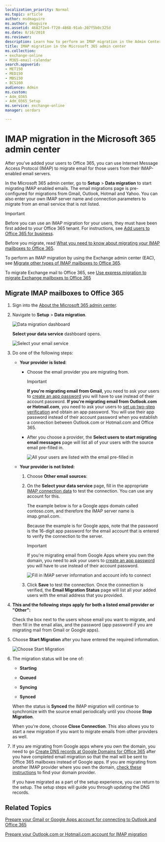 ```yaml
---
localization_priority: Normal
ms.topic: article
author: msdmaguire
ms.author: dmaguire
ms.assetid: 4682f2e4-f720-4868-91ab-207f5b0c325d
ms.date: 8/16/2018
ms.reviewer: 
description: Learn how to perform an IMAP migration in the Admin Center preview.
title: IMAP migration in the Microsoft 365 admin center
ms.collection: 
- exchange-online
- M365-email-calendar
search.appverid:
- MET150
- MED150
- MBS150
- BCS160
audience: Admin
ms.custom:
- Adm_O365
- Adm_O365_Setup
ms.service: exchange-online
manager: serdars

---
```


# IMAP migration in the Microsoft 365 admin center

After you've added your users to Office 365, you can use Internet Message Access Protocol (IMAP) to migrate email for those users from their IMAP-enabled email servers.

In the Microsoft 365 admin center, go to **Setup** \> **Data migration** to start migrating IMAP enabled emails. The email migrations page is pre-configured for migrations from Gmail, Outlook, Hotmail and Yahoo. You can also enter your own IMAP server name and connection parameters to migrate from an email service that is not listed.

> [!IMPORTANT]
> Before you can use an IMAP migration for your users, they must have been first added to your Office 365 tenant. For instructions, see [Add users to Office 365 for business](https://support.office.com/article/435ccec3-09dd-4587-9ebd-2f3cad6bc2bc.aspx).

Before you migrate, read [What you need to know about migrating your IMAP mailboxes to Office 365](migrating-imap-mailboxes.md).

To perform an IMAP migration by using the Exchange admin center (EAC), see [Migrate other types of IMAP mailboxes to Office 365](migrate-other-types-of-imap-mailboxes.md).

To migrate Exchange mail to Office 365, see [Use express migration to migrate Exchange mailboxes to Office 365](../use-minimal-hybrid-to-quickly-migrate.md)

## Migrate IMAP mailboxes to Office 365

1. Sign into the [About the Microsoft 365 admin center](https://support.office.com/article/758befc4-0888-4009-9f14-0d147402fd23).

2. Navigate to **Setup** \> **Data migration**.

    ![Data migration dashboard](../media/3831edd8-1781-4f05-85c5-3796f4658cee.png)

    **Select your data service** dashboard opens.

    ![Select your email service](../media/f0c92829-d849-4a26-9d38-1fce1bde616e.png)

3. Do one of the following steps:

   - **Your provider is listed**:

     - Choose the email provider you are migrating from.

       > [!IMPORTANT]
       > **If you're migrating email from Gmail**, you need to ask your users to [create an app password](prepare-gmail-or-g-suite-accounts.md) you will have to use instead of their account password. **If you're migrating email from Outlook.com or Hotmail.com**, you need to ask your users to [set up two-step verification](migrating-your-outlook-com-account.md) and obtain an app password. You will use their app password instead of their account password when you establish a connection between Outlook.com or Hotmail.com and Office 365.

     - After you choose a provider, the **Select users to start migrating email messages** page will list all of your users with the source email pre-filled in.

       ![All your users are listed with the email pre-filled in](../media/bbe69914-25da-4e26-880e-e0257f0ccba2.png)

   - **Your provider is not listed:**

     1. Choose **Other email sources**:

     2. On the **Select your data service** page, fill in the appropriate [IMAP connection data](setting-up-your-imap-server-connection.md) to test the connection. You can use any account for this.

        The example below is for a Google apps domain called contoso.com, and therefore the IMAP server name is imap.gmail.com.

        Because the example is for Google apps, note that the password is the 16-digit app password for the email account that is entered to verify the connection to the server.

        > [!IMPORTANT]
        > If you're migrating email from Google Apps where you own the domain, you need to ask your users to [create an app password](prepare-gmail-or-g-suite-accounts.md) you will have to use instead of their account password.

        ![Fill in IMAP server information and account info to connect](../media/313a395b-0767-4433-be28-7db3caa7e4d5.png)

     3. Click **Save** to test the connection. Once the connection is verified, the **Email Migration Status** page will list all your added users with the email address that you provided.

4. **This and the following steps apply for both a listed email provider or "Other":**

    Check the box next to the users whose email you want to migrate, and then fill in the email alias, and the password (app password if you are migrating mail from Gmail or Google apps).

5. Choose **Start Migration** after you have entered the required information.

    ![Choose Start Migration](../media/c820e755-42b4-4a78-9c09-6f2135d7d7da.png)

6. The migration status will be one of:

   - **Starting**

   - **Queued**

   - **Syncing**

   - **Synced**

    When the status is **Synced** the IMAP migration will continue to synchronize with the source email periodically until you choose **Stop Migration**.

    When you're done, choose **Close Connection**. This also allows you to start a new migration if you want to migrate emails from other providers as well.

7. If you are migrating from Google apps where you own the domain, you need to go [Create DNS records at Google Domains for Office 365](https://support.office.com/article/0db29490-2612-48bc-9b77-1862e7a41a8c) after you have completed email migration so that the mail will be sent to Office 365 mailboxes instead of Google apps. If you are migrating from another IMAP provider where you own the domain, [check these instructions](https://support.office.com/article/b0f3fdca-8a80-4e8e-9ef3-61e8a2a9ab23.aspx) to find your domain provider.

   If you have migrated as a part of the setup experience, you can return to the setup. The setup steps will guide you through updating the DNS records.

## Related Topics

[Prepare your Gmail or Google Apps account for connecting to Outlook and Office 365](prepare-gmail-or-g-suite-accounts.md)

[Prepare your Outlook.com or Hotmail.com account for IMAP migration](migrating-your-outlook-com-account.md)

